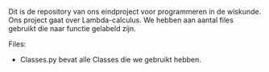 Dit is de repository van ons eindproject voor programmeren in de wiskunde.
Ons project gaat over Lambda-calculus.
We hebben aan aantal files gebruikt die naar functie gelabeld zijn.

Files:
- Classes.py    bevat alle Classes die we gebruikt hebben.

